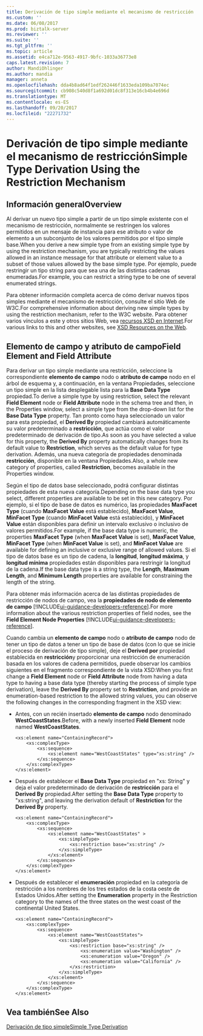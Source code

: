 ```yaml
---
title: Derivación de tipo simple mediante el mecanismo de restricción | Documentos de Microsoft
ms.custom: ''
ms.date: 06/08/2017
ms.prod: biztalk-server
ms.reviewer: ''
ms.suite: ''
ms.tgt_pltfrm: ''
ms.topic: article
ms.assetid: e4ca712e-9563-4917-9bfc-1033a36773e8
caps.latest.revision: 7
author: MandiOhlinger
ms.author: mandia
manager: anneta
ms.openlocfilehash: dda4b8ad64f1edf262446f1633eda109ba7074ec
ms.sourcegitcommit: cb908c540d8f1a692d01dc8f313e16cb4b4e696d
ms.translationtype: MT
ms.contentlocale: es-ES
ms.lasthandoff: 09/20/2017
ms.locfileid: "22271732"
---
```

# <a name="simple-type-derivation-using-the-restriction-mechanism"></a><span data-ttu-id="ebc06-102">Derivación de tipo simple mediante el mecanismo de restricción</span><span class="sxs-lookup"><span data-stu-id="ebc06-102">Simple Type Derivation Using the Restriction Mechanism</span></span>

## <a name="overview"></a><span data-ttu-id="ebc06-103">Información general</span><span class="sxs-lookup"><span data-stu-id="ebc06-103">Overview</span></span>
<span data-ttu-id="ebc06-104">Al derivar un nuevo tipo simple a partir de un tipo simple existente con el mecanismo de restricción, normalmente se restringen los valores permitidos en un mensaje de instancia para ese atributo o valor de elemento a un subconjunto de los valores permitidos por el tipo simple base.</span><span class="sxs-lookup"><span data-stu-id="ebc06-104">When you derive a new simple type from an existing simple type by using the restriction mechanism, you are typically restricting the values allowed in an instance message for that attribute or element value to a subset of those values allowed by the base simple type.</span></span> <span data-ttu-id="ebc06-105">Por ejemplo, puede restringir un tipo string para que sea una de las distintas cadenas enumeradas.</span><span class="sxs-lookup"><span data-stu-id="ebc06-105">For example, you can restrict a string type to be one of several enumerated strings.</span></span>  
  
 <span data-ttu-id="ebc06-106">Para obtener información completa acerca de cómo derivar nuevos tipos simples mediante el mecanismo de restricción, consulte el sitio Web de W3C.</span><span class="sxs-lookup"><span data-stu-id="ebc06-106">For comprehensive information about deriving new simple types by using the restriction mechanism, refer to the W3C website.</span></span> <span data-ttu-id="ebc06-107">Para obtener varios vínculos a este y otros sitios Web, vea [recursos XSD en Internet](../core/xsd-resources-on-the-web.md).</span><span class="sxs-lookup"><span data-stu-id="ebc06-107">For various links to this and other websites, see [XSD Resources on the Web](../core/xsd-resources-on-the-web.md).</span></span>  
  
## <a name="field-element-and-field-attribute"></a><span data-ttu-id="ebc06-108">Elemento de campo y atributo de campo</span><span class="sxs-lookup"><span data-stu-id="ebc06-108">Field Element and Field Attribute</span></span>
 <span data-ttu-id="ebc06-109">Para derivar un tipo simple mediante una restricción, seleccione la correspondiente **elemento de campo** nodo o **atributo de campo** nodo en el árbol de esquema y, a continuación, en la ventana Propiedades, seleccione un tipo simple en la lista desplegable lista para la **Base Data Type** propiedad.</span><span class="sxs-lookup"><span data-stu-id="ebc06-109">To derive a simple type by using restriction, select the relevant **Field Element** node or **Field Attribute** node in the schema tree and then, in the Properties window, select a simple type from the drop-down list for the **Base Data Type** property.</span></span> <span data-ttu-id="ebc06-110">Tan pronto como haya seleccionado un valor para esta propiedad, el **Derived By** propiedad cambiará automáticamente su valor predeterminado a **restricción**, que actúa como el valor predeterminado de derivación de tipo.</span><span class="sxs-lookup"><span data-stu-id="ebc06-110">As soon as you have selected a value for this property, the **Derived By** property automatically changes from its default value to **Restriction**, which serves as the default value for type derivation.</span></span> <span data-ttu-id="ebc06-111">Además, una nueva categoría de propiedades denominada **restricción**, disponible en la ventana Propiedades.</span><span class="sxs-lookup"><span data-stu-id="ebc06-111">Also, a whole new category of properties, called **Restriction**, becomes available in the Properties window.</span></span>  
  
 <span data-ttu-id="ebc06-112">Según el tipo de datos base seleccionado, podrá configurar distintas propiedades de esta nueva categoría.</span><span class="sxs-lookup"><span data-stu-id="ebc06-112">Depending on the base data type you select, different properties are available to be set in this new category.</span></span> <span data-ttu-id="ebc06-113">Por ejemplo, si el tipo de base de datos es numérico, las propiedades **MaxFacet Type** (cuando **MaxFacet Value** está establecido), **MaxFacet Value**, **MinFacet Type** (cuando **MinFacet Value** está establecido), y **MinFacet Value** están disponibles para definir un intervalo exclusivo o inclusivo de valores permitidos.</span><span class="sxs-lookup"><span data-stu-id="ebc06-113">For example, if the base data type is numeric, the properties **MaxFacet Type** (when **MaxFacet Value** is set), **MaxFacet Value**, **MinFacet Type** (when **MinFacet Value** is set), and **MinFacet Value** are available for defining an inclusive or exclusive range of allowed values.</span></span> <span data-ttu-id="ebc06-114">Si el tipo de datos base es un tipo de cadena, la **longitud**, **longitud máxima**, y **longitud mínima** propiedades están disponibles para restringir la longitud de la cadena.</span><span class="sxs-lookup"><span data-stu-id="ebc06-114">If the base data type is a string type, the **Length**, **Maximum Length**, and **Minimum Length** properties are available for constraining the length of the string.</span></span>  
  
 <span data-ttu-id="ebc06-115">Para obtener más información acerca de las distintas propiedades de restricción de nodos de campo, vea la **propiedades de nodo de elemento de campo** [!INCLUDE[ui-guidance-developers-reference](../includes/ui-guidance-developers-reference.md)].</span><span class="sxs-lookup"><span data-stu-id="ebc06-115">For more information about the various restriction properties of field nodes, see the **Field Element Node Properties** [!INCLUDE[ui-guidance-developers-reference](../includes/ui-guidance-developers-reference.md)].</span></span>
  
 <span data-ttu-id="ebc06-116">Cuando cambia un **elemento de campo** nodo o **atributo de campo** nodo de tener un tipo de datos a tener un tipo de base de datos (con lo que se inicie el proceso de derivación de tipo simple), deje el  **Derived por** propiedad establecida en **restricción**y proporcionar una restricción de enumeración basada en los valores de cadena permitidos, puede observar los cambios siguientes en el fragmento correspondiente de la vista XSD:</span><span class="sxs-lookup"><span data-stu-id="ebc06-116">When you first change a **Field Element** node or **Field Attribute** node from having a data type to having a base data type (thereby starting the process of simple type derivation), leave the **Derived By** property set to **Restriction**, and provide an enumeration-based restriction to the allowed string values, you can observe the following changes in the corresponding fragment in the XSD view:</span></span>  
  
-   <span data-ttu-id="ebc06-117">Antes, con un recién insertado **elemento de campo** nodo denominado **WestCoastStates**.</span><span class="sxs-lookup"><span data-stu-id="ebc06-117">Before, with a newly inserted **Field Element** node named **WestCoastStates**.</span></span>  
  
    ```  
    <xs:element name="ContainingRecord">  
        <xs:complexType>  
            <xs:sequence>  
                <xs:element name="WestCoastStates" type="xs:string" />  
            </xs:sequence>  
        </xs:complexType>  
    </xs:element>  
    ```  
  
-   <span data-ttu-id="ebc06-118">Después de establecer el **Base Data Type** propiedad en "xs: String" y deja el valor predeterminado de derivación de **restricción** para el **Derived By** propiedad.</span><span class="sxs-lookup"><span data-stu-id="ebc06-118">After setting the **Base Data Type** property to "xs:string", and leaving the derivation default of **Restriction** for the **Derived By** property.</span></span>  
  
    ```  
    <xs:element name="ContainingRecord">  
        <xs:complexType>  
            <xs:sequence>  
                <xs:element name="WestCoastStates" >  
                    <xs:simpleType>  
                        <xs:restriction base="xs:string" />  
                    </xs:simpleType>  
                </xs:element>  
            </xs:sequence>  
        </xs:complexType>  
    </xs:element>  
    ```  
  
-   <span data-ttu-id="ebc06-119">Después de establecer el **enumeración** propiedad en la categoría de restricción a los nombres de los tres estados de la costa oeste de Estados Unidos.</span><span class="sxs-lookup"><span data-stu-id="ebc06-119">After setting the **Enumeration** property in the Restriction category to the names of the three states on the west coast of the continental United States.</span></span>  
  
    ```  
    <xs:element name="ContainingRecord">  
        <xs:complexType>  
            <xs:sequence>  
                <xs:element name="WestCoastStates">  
                    <xs:simpleType>  
                        <xs:restriction base="xs:string" />  
                            <xs:enumeration value="Washington" />  
                            <xs:enumeration value="Oregon" />  
                            <xs:enumeration value="California" />  
                        </xs:restriction>  
                    </xs:simpleType>  
                </xs:element>  
            </xs:sequence>  
        </xs:complexType>  
    </xs:element>  
    ```  
  
## <a name="see-also"></a><span data-ttu-id="ebc06-120">Vea también</span><span class="sxs-lookup"><span data-stu-id="ebc06-120">See Also</span></span>  
 [<span data-ttu-id="ebc06-121">Derivación de tipo simple</span><span class="sxs-lookup"><span data-stu-id="ebc06-121">Simple Type Derivation</span></span>](../core/simple-type-derivation.md)